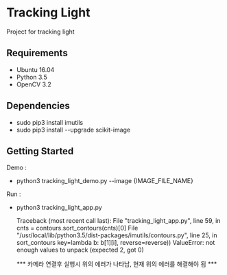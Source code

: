 # Tracking Light
Project for tracking light


## Requirements

- Ubuntu 16.04
- Python 3.5
- OpenCV 3.2


## Dependencies

- sudo pip3 install imutils
- sudo pip3 install --upgrade scikit-image


## Getting Started

Demo :

- python3 tracking_light_demo.py --image {IMAGE_FILE_NAME}

Run :

- python3 tracking_light_app.py

  Traceback (most recent call last):
    File "tracking_light_app.py", line 59, in <module>
      cnts = contours.sort_contours(cnts)[0]
    File "/usr/local/lib/python3.5/dist-packages/imutils/contours.py", line 25, in sort_contours
      key=lambda b: b[1][i], reverse=reverse))
  ValueError: not enough values to unpack (expected 2, got 0)

  *** 카메라 연결후 실행시 위의 에러가 나타남, 현재 위의 에러를 해결해야 됨 ***
  
